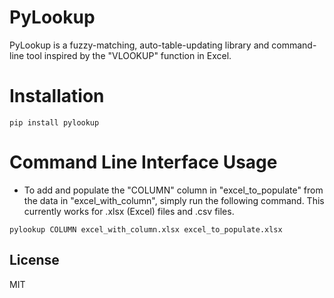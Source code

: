 # PyLookup

PyLookup is a fuzzy-matching, auto-table-updating library and command-line tool inspired by the "VLOOKUP" function in Excel.


# Installation

```
pip install pylookup
```

# Command Line Interface Usage

 - To add and populate the "COLUMN" column in "excel_to_populate" from the data in "excel_with_column",
 simply run the following command.  This currently works for .xlsx (Excel) files and .csv files.

```
pylookup COLUMN excel_with_column.xlsx excel_to_populate.xlsx
```



License
----
MIT
